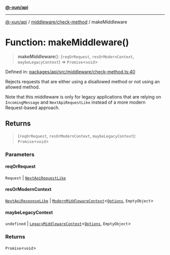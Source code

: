[**@-xun/api**](../../../README.md)

***

[@-xun/api](../../../README.md) / [middleware/check-method](../README.md) / makeMiddleware

# Function: makeMiddleware()

> **makeMiddleware**(): (`reqOrRequest`, `resOrModernContext`, `maybeLegacyContext`) => `Promise`\<`void`\>

Defined in: [packages/api/src/middleware/check-method.ts:40](https://github.com/Xunnamius/api-utils/blob/57bcbde0493ed3285651262eed2a32e963f10249/packages/api/src/middleware/check-method.ts#L40)

Rejects requests that are either using a disallowed method or not using an
allowed method.

Note that this middleware is only for legacy applications that are relying on
`IncomingMessage` and `NextApiRequestLike` instead of a more modern
Request-based approach.

## Returns

> (`reqOrRequest`, `resOrModernContext`, `maybeLegacyContext`): `Promise`\<`void`\>

### Parameters

#### reqOrRequest

`Request` | [`NextApiRequestLike`](../../../index/interfaces/NextApiRequestLike.md)

#### resOrModernContext

[`NextApiResponseLike`](../../../index/type-aliases/NextApiResponseLike.md) | [`ModernMiddlewareContext`](../../../types/type-aliases/ModernMiddlewareContext.md)\<[`Options`](../type-aliases/Options.md), `EmptyObject`\>

#### maybeLegacyContext

`undefined` | [`LegacyMiddlewareContext`](../../../types/type-aliases/LegacyMiddlewareContext.md)\<[`Options`](../type-aliases/Options.md), `EmptyObject`\>

### Returns

`Promise`\<`void`\>
